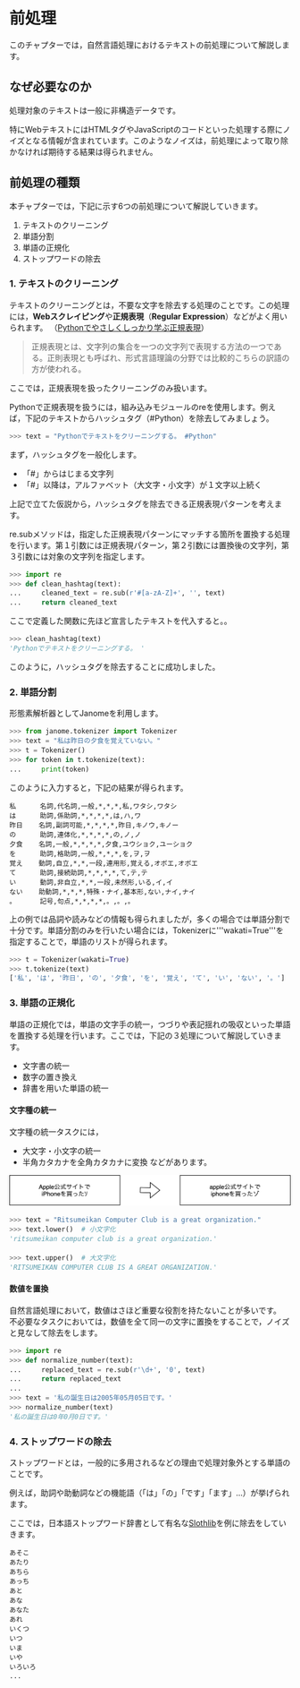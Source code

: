 # 前処理

このチャプターでは，自然言語処理におけるテキストの前処理について解説します。


## なぜ必要なのか
処理対象のテキストは一般に非構造データです。

特にWebテキストにはHTMLタグやJavaScriptのコードといった処理する際にノイズとなる情報が含まれています。このようなノイズは，前処理によって取り除かなければ期待する結果は得られません。


## 前処理の種類
本チャプターでは，下記に示す6つの前処理について解説していきます。

1. テキストのクリーニング
2. 単語分割
3. 単語の正規化
4. ストップワードの除去


### 1. テキストのクリーニング
テキストのクリーニングとは，不要な文字を除去する処理のことです。この処理には，**Webスクレイピング**や**正規表現**（**Regular Expression**）などがよく用いられます。
（[Pythonでやさしくしっかり学ぶ正規表現](https://qiita.com/simonritchie/items/43b3dfd9419f442d48ad)）

> 正規表現とは、文字列の集合を一つの文字列で表現する方法の一つである。正則表現とも呼ばれ、形式言語理論の分野では比較的こちらの訳語の方が使われる。

ここでは，正規表現を扱ったクリーニングのみ扱います。

Pythonで正規表現を扱うには，組み込みモジュールのreを使用します。例えば，下記のテキストからハッシュタグ（#Python）を除去してみましょう。

```python
>>> text = "Pythonでテキストをクリーニングする。 #Python"
```

まず，ハッシュタグを一般化します。

* 「#」からはじまる文字列
* 「#」以降は，アルファベット（大文字・小文字）が１文字以上続く

上記で立てた仮説から，ハッシュタグを除去できる正規表現パターンを考えます。

re.subメソッドは，指定した正規表現パターンにマッチする箇所を置換する処理を行います。第１引数には正規表現パターン，第２引数には置換後の文字列，第３引数には対象の文字列を指定します。

```python
>>> import re
>>> def clean_hashtag(text):
...     cleaned_text = re.sub(r'#[a-zA-Z]+', '', text)
...     return cleaned_text
```

ここで定義した関数に先ほど宣言したテキストを代入すると。。

```python
>>> clean_hashtag(text)
'Pythonでテキストをクリーニングする。 '
```

このように，ハッシュタグを除去することに成功しました。


### 2. 単語分割
形態素解析器としてJanomeを利用します。

```python
>>> from janome.tokenizer import Tokenizer
>>> text = "私は昨日の夕食を覚えていない。"
>>> t = Tokenizer()
>>> for token in t.tokenize(text):
...     print(token)
```

このように入力すると，下記の結果が得られます。

```
私      名詞,代名詞,一般,*,*,*,私,ワタシ,ワタシ
は      助詞,係助詞,*,*,*,*,は,ハ,ワ
昨日    名詞,副詞可能,*,*,*,*,昨日,キノウ,キノー
の      助詞,連体化,*,*,*,*,の,ノ,ノ
夕食    名詞,一般,*,*,*,*,夕食,ユウショク,ユーショク
を      助詞,格助詞,一般,*,*,*,を,ヲ,ヲ
覚え    動詞,自立,*,*,一段,連用形,覚える,オボエ,オボエ
て      助詞,接続助詞,*,*,*,*,て,テ,テ
い      動詞,非自立,*,*,一段,未然形,いる,イ,イ
ない    助動詞,*,*,*,特殊・ナイ,基本形,ない,ナイ,ナイ
。      記号,句点,*,*,*,*,。,。,。
```

上の例では品詞や読みなどの情報も得られましたが，多くの場合では単語分割で十分です。単語分割のみを行いたい場合には，Tokenizerに'''wakati=True'''を指定することで，単語のリストが得られます。

```python
>>> t = Tokenizer(wakati=True)
>>> t.tokenize(text)
['私', 'は', '昨日', 'の', '夕食', 'を', '覚え', 'て', 'い', 'ない', '。']
```


### 3. 単語の正規化
単語の正規化では，単語の文字手の統一，つづりや表記揺れの吸収といった単語を置換する処理を行います。ここでは，下記の３処理について解説していきます。

* 文字書の統一
* 数字の置き換え
* 辞書を用いた単語の統一

#### 文字種の統一
文字種の統一タスクには，
* 大文字・小文字の統一
* 半角カタカナを全角カタカナに変換
などがあります。

![](../img/02/convert.png)

```python
>>> text = "Ritsumeikan Computer Club is a great organization."
>>> text.lower()  # 小文字化
'ritsumeikan computer club is a great organization.'

>>> text.upper()  # 大文字化
'RITSUMEIKAN COMPUTER CLUB IS A GREAT ORGANIZATION.'
```

#### 数値を置換
自然言語処理において，数値はさほど重要な役割を持たないことが多いです。
不必要なタスクにおいては，数値を全て同一の文字に置換をすることで，ノイズと見なして除去をします。

```python
>>> import re
>>> def normalize_number(text):
...     replaced_text = re.sub(r'\d+', '0', text)
...     return replaced_text
...
>>> text = '私の誕生日は2005年05月05日です。'
>>> normalize_number(text)
'私の誕生日は0年0月0日です。'
```


### 4. ストップワードの除去
ストップワードとは，一般的に多用されるなどの理由で処理対象外とする単語のことです。

例えば，助詞や助動詞などの機能語（「は」「の」「です」「ます」...）が挙げられます。

ここでは，日本語ストップワード辞書として有名な[Slothlib](http://svn.sourceforge.jp/svnroot/slothlib/CSharp/Version1/SlothLib/NLP/Filter/StopWord/word/Japanese.txt)を例に除去をしていきます。

```text
あそこ
あたり
あちら
あっち
あと
あな
あなた
あれ
いくつ
いつ
いま
いや
いろいろ
...
```
